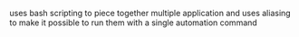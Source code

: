 uses bash scripting to piece together multiple application and uses aliasing to make it possible to run them with a single automation command
